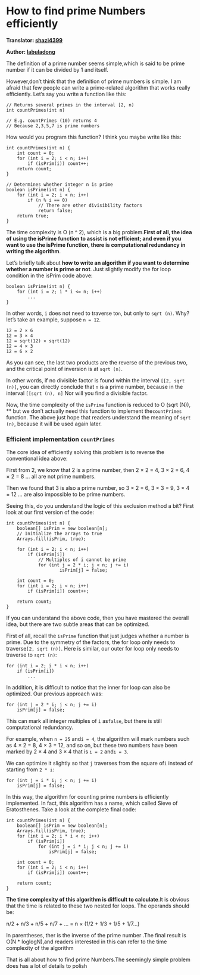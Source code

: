 How to find prime Numbers efficiently
=====================================

**Translator: [shazi4399](https://github.com/shazi4399)**

**Author: [labuladong](https://github.com/labuladong)**

The definition of a prime number seems simple,which is said to be prime number if it can be divided by 1 and itself.

However,don’t think that the definition of prime numbers is simple. I am afraid that few people can write a prime-related algorithm that works really efficiently. Let’s say you write a function like this:

    // Returns several primes in the interval [2, n) 
    int countPrimes(int n)

    // E.g. countPrimes (10) returns 4
    // Because 2,3,5,7 is prime numbers

How would you program this function? I think you maybe write like this:

    int countPrimes(int n) {
        int count = 0;
        for (int i = 2; i < n; i++)
            if (isPrim(i)) count++;
        return count;
    }

    // Determines whether integer n is prime
    boolean isPrime(int n) {
        for (int i = 2; i < n; i++)
            if (n % i == 0)
                // There are other divisibility factors
                return false;
        return true;
    }

The time complexity is O (n ^ 2), which is a big problem.**First of all, the idea of using the isPrime function to assist is not efficient; and even if you want to use the isPrime function, there is computational redundancy in writing the algorithm**.

Let’s briefly talk about **how to write an algorithm if you want to determine whether a number is prime or not**. Just slightly modify the for loop condition in the isPrim code above:

    boolean isPrime(int n) {
        for (int i = 2; i * i <= n; i++)
            ...
    }

In other words, `i` does not need to traverse to`n`, but only to `sqrt (n)`. Why? let’s take an example, suppose `n = 12`.

    12 = 2 × 6
    12 = 3 × 4
    12 = sqrt(12) × sqrt(12)
    12 = 4 × 3
    12 = 6 × 2

As you can see, the last two products are the reverse of the previous two, and the critical point of inversion is at `sqrt (n)`.

In other words, if no divisible factor is found within the interval `[[2, sqrt (n)]`, you can directly conclude that `n` is a prime number, because in the interval `[[sqrt (n), n]` Nor will you find a divisible factor.

Now, the time complexity of the `isPrime` function is reduced to O (sqrt (N)), \*\* but we don’t actually need this function to implement the`countPrimes` function. The above just hope that readers understand the meaning of `sqrt (n)`, because it will be used again later.

### Efficient implementation `countPrimes`

The core idea of efficiently solving this problem is to reverse the conventional idea above:

First from 2, we know that 2 is a prime number, then 2 × 2 = 4, 3 × 2 = 6, 4 × 2 = 8 … all are not prime numbers.

Then we found that 3 is also a prime number, so 3 × 2 = 6, 3 × 3 = 9, 3 × 4 = 12 … are also impossible to be prime numbers.

Seeing this, do you understand the logic of this exclusion method a bit? First look at our first version of the code:

    int countPrimes(int n) {
        boolean[] isPrim = new boolean[n];
        // Initialize the arrays to true
        Arrays.fill(isPrim, true);

        for (int i = 2; i < n; i++) 
            if (isPrim[i]) 
                // Multiples of i cannot be prime
                for (int j = 2 * i; j < n; j += i) 
                        isPrim[j] = false;
        
        int count = 0;
        for (int i = 2; i < n; i++)
            if (isPrim[i]) count++;
        
        return count;
    }

If you can understand the above code, then you have mastered the overall idea, but there are two subtle areas that can be optimized.

First of all, recall the `isPrime` function that just judges whether a number is prime. Due to the symmetry of the factors, the for loop only needs to traverse`[2, sqrt (n)]`. Here is similar, our outer for loop only needs to traverse to `sqrt (n)`:

    for (int i = 2; i * i < n; i++) 
        if (isPrim[i]) 
            ...

In addition, it is difficult to notice that the inner for loop can also be optimized. Our previous approach was:

    for (int j = 2 * i; j < n; j += i) 
        isPrim[j] = false;

This can mark all integer multiples of `i` as`false`, but there is still computational redundancy.

For example, when `n = 25` and`i = 4`, the algorithm will mark numbers such as 4 × 2 = 8, 4 × 3 = 12, and so on, but these two numbers have been marked by 2 × 4 and 3 × 4 that is `i = 2` and`i = 3`.

We can optimize it slightly so that `j` traverses from the square of`i` instead of starting from `2 * i`:

    for (int j = i * i; j < n; j += i) 
        isPrim[j] = false;

In this way, the algorithm for counting prime numbers is efficiently implemented. In fact, this algorithm has a name, which called Sieve of Eratosthenes. Take a look at the complete final code:

    int countPrimes(int n) {
        boolean[] isPrim = new boolean[n];
        Arrays.fill(isPrim, true);
        for (int i = 2; i * i < n; i++) 
            if (isPrim[i]) 
                for (int j = i * i; j < n; j += i) 
                    isPrim[j] = false;
        
        int count = 0;
        for (int i = 2; i < n; i++)
            if (isPrim[i]) count++;
        
        return count;
    }

**The time complexity of this algorithm is difficult to calculate**.It is obvious that the time is related to these two nested for loops. The operands should be:

n/2 + n/3 + n/5 + n/7 + … = n × (1/2 + 1/3 + 1/5 + 1/7…)

In parentheses, ther is the inverse of the prime number .The final result is O(N \* loglogN),and readers interested in this can refer to the time complexity of the algorithm

That is all about how to find prime Numbers.The seemingly simple problem does has a lot of details to polish

